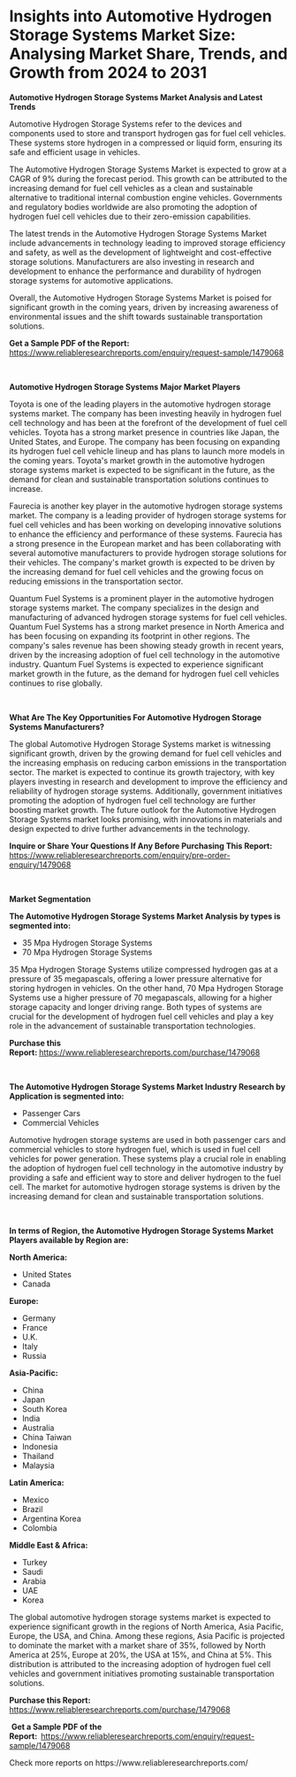 <p><h1>Insights into Automotive Hydrogen Storage Systems Market Size: Analysing Market Share, Trends, and Growth from 2024 to 2031</h1></p><p><strong>Automotive Hydrogen Storage Systems Market Analysis and Latest Trends</strong></p>
<p><p>Automotive Hydrogen Storage Systems refer to the devices and components used to store and transport hydrogen gas for fuel cell vehicles. These systems store hydrogen in a compressed or liquid form, ensuring its safe and efficient usage in vehicles.</p><p>The Automotive Hydrogen Storage Systems Market is expected to grow at a CAGR of 9% during the forecast period. This growth can be attributed to the increasing demand for fuel cell vehicles as a clean and sustainable alternative to traditional internal combustion engine vehicles. Governments and regulatory bodies worldwide are also promoting the adoption of hydrogen fuel cell vehicles due to their zero-emission capabilities.</p><p>The latest trends in the Automotive Hydrogen Storage Systems Market include advancements in technology leading to improved storage efficiency and safety, as well as the development of lightweight and cost-effective storage solutions. Manufacturers are also investing in research and development to enhance the performance and durability of hydrogen storage systems for automotive applications.</p><p>Overall, the Automotive Hydrogen Storage Systems Market is poised for significant growth in the coming years, driven by increasing awareness of environmental issues and the shift towards sustainable transportation solutions.</p></p>
<p><strong>Get a Sample PDF of the Report:&nbsp;</strong> <a href="https://www.reliableresearchreports.com/enquiry/request-sample/1479068">https://www.reliableresearchreports.com/enquiry/request-sample/1479068</a></p>
<p>&nbsp;</p>
<p><strong>Automotive Hydrogen Storage Systems Major Market Players</strong></p>
<p><p>Toyota is one of the leading players in the automotive hydrogen storage systems market. The company has been investing heavily in hydrogen fuel cell technology and has been at the forefront of the development of fuel cell vehicles. Toyota has a strong market presence in countries like Japan, the United States, and Europe. The company has been focusing on expanding its hydrogen fuel cell vehicle lineup and has plans to launch more models in the coming years. Toyota's market growth in the automotive hydrogen storage systems market is expected to be significant in the future, as the demand for clean and sustainable transportation solutions continues to increase.</p><p>Faurecia is another key player in the automotive hydrogen storage systems market. The company is a leading provider of hydrogen storage systems for fuel cell vehicles and has been working on developing innovative solutions to enhance the efficiency and performance of these systems. Faurecia has a strong presence in the European market and has been collaborating with several automotive manufacturers to provide hydrogen storage solutions for their vehicles. The company's market growth is expected to be driven by the increasing demand for fuel cell vehicles and the growing focus on reducing emissions in the transportation sector.</p><p>Quantum Fuel Systems is a prominent player in the automotive hydrogen storage systems market. The company specializes in the design and manufacturing of advanced hydrogen storage systems for fuel cell vehicles. Quantum Fuel Systems has a strong market presence in North America and has been focusing on expanding its footprint in other regions. The company's sales revenue has been showing steady growth in recent years, driven by the increasing adoption of fuel cell technology in the automotive industry. Quantum Fuel Systems is expected to experience significant market growth in the future, as the demand for hydrogen fuel cell vehicles continues to rise globally.</p></p>
<p>&nbsp;</p>
<p><strong>What Are The Key Opportunities For Automotive Hydrogen Storage Systems Manufacturers?</strong></p>
<p><p>The global Automotive Hydrogen Storage Systems market is witnessing significant growth, driven by the growing demand for fuel cell vehicles and the increasing emphasis on reducing carbon emissions in the transportation sector. The market is expected to continue its growth trajectory, with key players investing in research and development to improve the efficiency and reliability of hydrogen storage systems. Additionally, government initiatives promoting the adoption of hydrogen fuel cell technology are further boosting market growth. The future outlook for the Automotive Hydrogen Storage Systems market looks promising, with innovations in materials and design expected to drive further advancements in the technology.</p></p>
<p><strong>Inquire or Share Your Questions If Any Before Purchasing This Report:</strong> <a href="https://www.reliableresearchreports.com/enquiry/pre-order-enquiry/1479068">https://www.reliableresearchreports.com/enquiry/pre-order-enquiry/1479068</a></p>
<p>&nbsp;</p>
<p><strong>Market Segmentation</strong></p>
<p><strong>The Automotive Hydrogen Storage Systems Market Analysis by types is segmented into:</strong></p>
<p><ul><li>35 Mpa Hydrogen Storage Systems</li><li>70 Mpa Hydrogen Storage Systems</li></ul></p>
<p><p>35 Mpa Hydrogen Storage Systems utilize compressed hydrogen gas at a pressure of 35 megapascals, offering a lower pressure alternative for storing hydrogen in vehicles. On the other hand, 70 Mpa Hydrogen Storage Systems use a higher pressure of 70 megapascals, allowing for a higher storage capacity and longer driving range. Both types of systems are crucial for the development of hydrogen fuel cell vehicles and play a key role in the advancement of sustainable transportation technologies.</p></p>
<p><strong>Purchase this Report:&nbsp;</strong><a href="https://www.reliableresearchreports.com/purchase/1479068">https://www.reliableresearchreports.com/purchase/1479068</a></p>
<p>&nbsp;</p>
<p><strong>The Automotive Hydrogen Storage Systems Market Industry Research by Application is segmented into:</strong></p>
<p><ul><li>Passenger Cars</li><li>Commercial Vehicles</li></ul></p>
<p><p>Automotive hydrogen storage systems are used in both passenger cars and commercial vehicles to store hydrogen fuel, which is used in fuel cell vehicles for power generation. These systems play a crucial role in enabling the adoption of hydrogen fuel cell technology in the automotive industry by providing a safe and efficient way to store and deliver hydrogen to the fuel cell. The market for automotive hydrogen storage systems is driven by the increasing demand for clean and sustainable transportation solutions.</p></p>
<p>&nbsp;</p>
<p><strong>In terms of Region, the Automotive Hydrogen Storage Systems Market Players available by Region are:</strong></p>
<p>
    <p> <strong> North America: </strong>
        <ul>
            <li>United States</li>
            <li>Canada</li>
        </ul>
        </p> 
    <p> <strong> Europe: </strong>
        <ul>
            <li>Germany</li>
            <li>France</li>
            <li>U.K.</li>
            <li>Italy</li>
            <li>Russia</li>
        </ul>
        </p> 
    <p> <strong> Asia-Pacific: </strong>
        <ul>
            <li>China</li>
            <li>Japan</li>
            <li>South Korea</li>
            <li>India</li>
            <li>Australia</li>
            <li>China Taiwan</li>
            <li>Indonesia</li>
            <li>Thailand</li>
            <li>Malaysia</li>
        </ul>
        </p> 
    <p> <strong> Latin America: </strong>
        <ul>
            <li>Mexico</li>
            <li>Brazil</li>
            <li>Argentina Korea</li>
            <li>Colombia</li>
        </ul>
        </p> 
    <p> <strong> Middle East & Africa: </strong>
        <ul>
            <li>Turkey</li>
            <li>Saudi</li>
            <li>Arabia</li>
            <li>UAE</li>
            <li>Korea</li>
        </ul>
    </p>
    </p>
<p><p>The global automotive hydrogen storage systems market is expected to experience significant growth in the regions of North America, Asia Pacific, Europe, the USA, and China. Among these regions, Asia Pacific is projected to dominate the market with a market share of 35%, followed by North America at 25%, Europe at 20%, the USA at 15%, and China at 5%. This distribution is attributed to the increasing adoption of hydrogen fuel cell vehicles and government initiatives promoting sustainable transportation solutions.</p></p>
<p><strong>Purchase this Report: </strong><a href="https://www.reliableresearchreports.com/purchase/1479068">https://www.reliableresearchreports.com/purchase/1479068</a></p>
<p>&nbsp;<strong>Get a Sample PDF of the Report:&nbsp;&nbsp;</strong><a href="https://www.reliableresearchreports.com/enquiry/request-sample/1479068">https://www.reliableresearchreports.com/enquiry/request-sample/1479068</a></p>
<p><strong></strong></p>
<p>Check more reports on https://www.reliableresearchreports.com/</p>